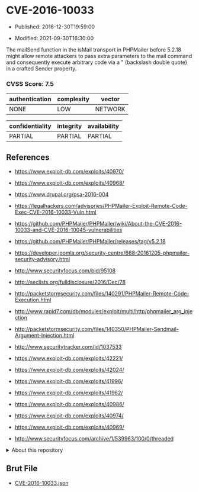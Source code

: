# CVE-2016-10033

- Published: 2016-12-30T19:59:00

- Modified: 2021-09-30T16:30:00

The mailSend function in the isMail transport in PHPMailer before 5.2.18 might allow remote attackers to pass extra parameters to the mail command and consequently execute arbitrary code via a \" (backslash double quote) in a crafted Sender property.

### CVSS Score: **7.5**

| authentication | complexity | vector |
| --- | --- | --- |
| NONE | LOW | NETWORK |

| confidentiality | integrity | availability |
| --- | --- | --- |
| PARTIAL | PARTIAL | PARTIAL |

## References

* https://www.exploit-db.com/exploits/40970/

* https://www.exploit-db.com/exploits/40968/

* https://www.drupal.org/psa-2016-004

* https://legalhackers.com/advisories/PHPMailer-Exploit-Remote-Code-Exec-CVE-2016-10033-Vuln.html

* https://github.com/PHPMailer/PHPMailer/wiki/About-the-CVE-2016-10033-and-CVE-2016-10045-vulnerabilities

* https://github.com/PHPMailer/PHPMailer/releases/tag/v5.2.18

* https://developer.joomla.org/security-centre/668-20161205-phpmailer-security-advisory.html

* http://www.securityfocus.com/bid/95108

* http://seclists.org/fulldisclosure/2016/Dec/78

* http://packetstormsecurity.com/files/140291/PHPMailer-Remote-Code-Execution.html

* http://www.rapid7.com/db/modules/exploit/multi/http/phpmailer_arg_injection

* http://packetstormsecurity.com/files/140350/PHPMailer-Sendmail-Argument-Injection.html

* http://www.securitytracker.com/id/1037533

* https://www.exploit-db.com/exploits/42221/

* https://www.exploit-db.com/exploits/42024/

* https://www.exploit-db.com/exploits/41996/

* https://www.exploit-db.com/exploits/41962/

* https://www.exploit-db.com/exploits/40986/

* https://www.exploit-db.com/exploits/40974/

* https://www.exploit-db.com/exploits/40969/

* http://www.securityfocus.com/archive/1/539963/100/0/threaded

<details>
<summary>About this repository</summary> 

  This repository is part of the project [Live Hack CVE](https://github.com/Live-Hack-CVE). Main website can be found [www.live-hack.org](https://www.live-hack.org) 
  
  Made by [Sn0wAlice](https://github.com/Sn0wAlice) for the people that care about security and need to have a feed of the latest CVEs. Hope you enjoy it, don't forget to star the repo and follow me on [Twitter](https://twitter.com/Sn0wAlice) and [Github](https://github.com/Sn0wAlice). And that is my [personnal website](https://www.alice-snow.me/)

  - [Home Page](https://github.com/Live-Hack-CVE)
  - [Framework](https://github.com/Live-Hack-CVE/cve-framework)
  - [CVE database](https://github.com/Live-Hack-CVE/full_database)
  - [Changelog](https://github.com/Live-Hack-CVE/Changelog)
</details>

## Brut File

* [CVE-2016-10033.json](https://raw.githubusercontent.com/Live-Hack-CVE/full_database/main/cves/2016/CVE-2016-10033.json)

